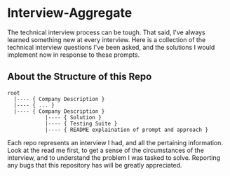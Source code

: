 # Interview-Aggregate
The technical interview process can be tough. That said, I've always learned something new at every interview. Here is a collection of the technical interview questions I've been asked, and the solutions I would implement now in response to these prompts.

## About the Structure of this Repo
```
root
  |---- { Company Description }
  |---- { ... }
  |---- { Company Description }
            |---- { Solution }
            |---- { Testing Suite }
            |---- { README explaination of prompt and approach }
```
Each repo represents an interview I had, and all the pertaining information.  Look at the read me first, to get a sense of the circumstances of the interview, and to understand the problem I was tasked to solve. Reporting any bugs that this repository has will be greatly appreciated.



   